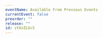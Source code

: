 ```yaml
---
eventName: Available From Previous Events
currentEvent: false
preorder: ""
release: ""
id: ztUsZLGcS
---
```

